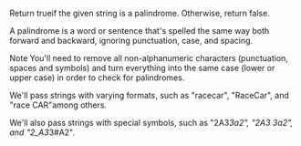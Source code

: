 Return trueif the given string is a palindrome. Otherwise, return false.

A palindrome is a word or sentence that's spelled the same way both forward and backward, ignoring punctuation, case, and spacing.

Note
You'll need to remove all non-alphanumeric characters (punctuation, spaces and symbols) and turn everything into the same case (lower or upper case) in order to check for palindromes.

We'll pass strings with varying formats, such as "racecar", "RaceCar", and "race CAR"among others.

We'll also pass strings with special symbols, such as "2A3*3a2", "2A3 3a2", and "2_A3*3#A2".
